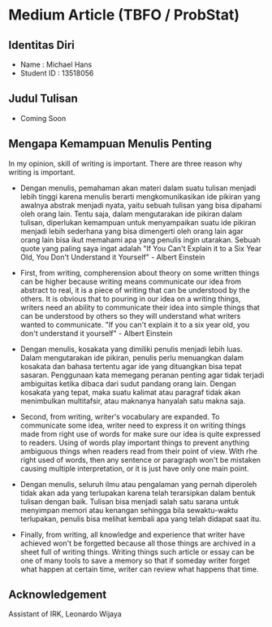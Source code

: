 # Medium Article (TBFO / ProbStat)
## Identitas Diri
- Name        : Michael Hans
- Student ID  : 13518056

## Judul Tulisan
- Coming Soon

## Mengapa Kemampuan Menulis Penting
In my opinion, skill of writing is important. There are three reason why writing is important.
- Dengan menulis, pemahaman akan materi dalam suatu tulisan menjadi lebih tinggi karena menulis berarti mengkomunikasikan ide pikiran yang awalnya abstrak menjadi nyata, yaitu sebuah tulisan yang bisa dipahami oleh orang lain. Tentu saja, dalam mengutarakan ide pikiran dalam tulisan, diperlukan kemampuan untuk menyampaikan suatu ide pikiran menjadi lebih sederhana yang bisa dimengerti oleh orang lain agar orang lain bisa ikut memahami apa yang penulis ingin utarakan. Sebuah quote yang paling saya ingat adalah "If You Can't Explain it to a Six Year Old, You Don't Understand it Yourself" - Albert Einstein

- First, from writing, compherension about theory on some written things can be higher because writing means communicate our idea from abstract to real, it is a piece of writing that can be understood by the others. It is obvious that to pouring in our idea on a writing things, writers need an ability to communicate their idea into simple things that can be understood by others so they will understand what writers wanted to communicate. "If you can't explain it to a six year old, you don't understand it yourself" - Albert Einstein

- Dengan menulis, kosakata yang dimiliki penulis menjadi lebih luas. Dalam mengutarakan ide pikiran, penulis perlu menuangkan dalam kosakata dan bahasa tertentu agar ide yang dituangkan bisa tepat sasaran. Penggunaan kata memegang peranan penting agar tidak terjadi ambiguitas ketika dibaca dari sudut pandang orang lain. Dengan kosakata yang tepat, maka suatu kalimat atau paragraf tidak akan menimbulkan multitafsir, atau maknanya hanyalah satu makna saja.

- Second, from writing, writer's vocabulary are expanded. To communicate some idea, writer need to express it on writing things made from right use of words for make sure our idea is quite expressed to readers. Using of words play important things to prevent anything ambiguous things when readers read from their point of view. With rhe right used of words, then any sentence or paragraph won't be mistaken causing multiple interpretation, or it is just have only one main point.

- Dengan menulis, seluruh ilmu atau pengalaman yang pernah diperoleh tidak akan ada yang terlupakan karena telah terarsipkan dalam bentuk tulisan dengan baik. Tulisan bisa menjadi salah satu sarana untuk menyimpan memori atau kenangan sehingga bila sewaktu-waktu terlupakan, penulis bisa melihat kembali apa yang telah didapat saat itu.

- Finally, from writing, all knowledge and experience that writer have achieved won't be forgetted because all those things are archived in a sheet full of writing things. Writing things such article or essay can be one of many tools to save a memory so that if someday writer forget what happen at certain time, writer can review what happens that time.

## Acknowledgement
Assistant of IRK, Leonardo Wijaya
